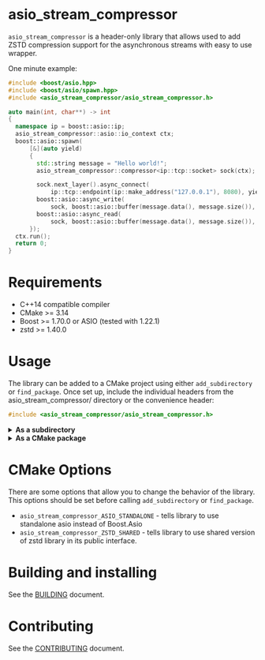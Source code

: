# asio_stream_compressor

`asio_stream_compressor` is a header-only library that allows used to add ZSTD
compression support for the asynchronous streams with easy to use wrapper.

One minute example:
```cpp
#include <boost/asio.hpp>
#include <boost/asio/spawn.hpp>
#include <asio_stream_compressor/asio_stream_compressor.h>

auto main(int, char**) -> int
{
  namespace ip = boost::asio::ip;
  asio_stream_compressor::asio::io_context ctx;
  boost::asio::spawn(
      [&](auto yield)
      {
        std::string message = "Hello world!";
        asio_stream_compressor::compressor<ip::tcp::socket> sock(ctx);

        sock.next_layer().async_connect(
            ip::tcp::endpoint(ip::make_address("127.0.0.1"), 8080), yield);
        boost::asio::async_write(
            sock, boost::asio::buffer(message.data(), message.size()), yield);
        boost::asio::async_read(
            sock, boost::asio::buffer(message.data(), message.size()), yield);
      });
  ctx.run();
  return 0;
}
```

# Requirements

* C++14 compatible compiler
* CMake >= 3.14
* Boost >= 1.70.0 or ASIO (tested with 1.22.1)
* zstd >= 1.40.0

# Usage

The library can be added to a CMake project using either `add_subdirectory` or `find_package`. Once set up, include the individual headers from the asio_stream_compressor/ directory or the convenience header:

```cpp
#include <asio_stream_compressor/asio_stream_compressor.h>
```

<details><summary><b>As a subdirectory</b></summary>
Add this repository to your project as submodule or using FetchContent

Using `FetchContent`:
```cmake
include(FetchContent)
FetchContent_Declare(external_compressor
    GIT_REPOSITORY https://github.com/YaZasnyal/asio_stream_compressor.git
    GIT_TAG <tag or branch>
    )
FetchContent_Populate(external_compressor)
add_subdirectory(${external_compressor_SOURCE_DIR} ${external_compressor_BINARY_DIR})
```

Using `submodules`:
```sh
git submodule add https://github.com/YaZasnyal/asio_stream_compressor.git <path>
```
```cmake
add_subdirectory(<path>)
```
</details>

<details><summary><b>As a CMake package</b></summary>
Clone the repository and install it.

```sh
cmake -B build -DCMAKE_INSTALL_PREFIX=/desired/installation/directory .
cmake --build build --target install
```

Locate it and link it to your target.
```cmake
find_package(asio_stream_compressor)
target_link_libraries(your_app PUBLIC asio_stream_compressor::asio_stream_compressor)
```
</details>

# CMake Options
There are some options that allow you to change the behavior of the library. This options
should be set before calling `add_subdirectory` or `find_package`.

* `asio_stream_compressor_ASIO_STANDALONE` - tells library to use standalone asio
instead of Boost.Asio
* `asio_stream_compressor_ZSTD_SHARED` - tells library to use shared version of zstd
library in its public interface.

# Building and installing

See the [BUILDING](BUILDING.md) document.

# Contributing

See the [CONTRIBUTING](CONTRIBUTING.md) document.
